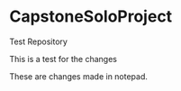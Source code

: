 # CapstoneSoloProject

Test Repository

This is a test for the changes

These are changes made in notepad.
